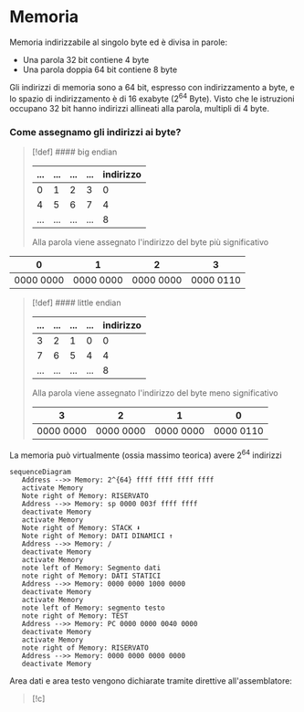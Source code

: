# Memoria
Memoria indirizzabile al singolo byte ed è divisa in parole:
 - Una parola $32$ bit contiene $4$ byte
 - Una parola doppia $64$ bit contiene $8$ byte

Gli indirizzi di memoria sono a 64 bit, espresso con indirizzamento a byte, e lo spazio di indirizzamento è di 16 exabyte ($2^{64}$ Byte).
Visto che le istruzioni occupano 32 bit hanno indirizzi allineati alla parola, multipli di 4 byte.

### Come assegnamo gli indirizzi ai byte?

>[!def] #### big endian
>
>...|...|...|...|indirizzo
>---|-|-|-|-|
>0|1|2|3|0
>4|5|6|7|4
>...|...|...|...|8
>Alla parola viene assegnato l'indirizzo del byte più significativo
>
0|1|2|3
-|-|-|-
0000 0000|0000 0000| 0000 0000 | 0000 0110




>[!def] #### little endian
>
>|...|...|...|...|indirizzo
>---|---|---|---|---
>3|2|1|0|0
>7|6|5|4|4
>...|...|...|...|8
>Alla parola viene assegnato l'indirizzo del byte meno significativo
>
>3|2|1|0
>-|-|-|-
>0000 0000|0000 0000| 0000 0000 | 0000 0110


La memoria può virtualmente (ossia massimo teorica) avere $2^{64}$ indirizzi

```mermaid
sequenceDiagram
   Address -->> Memory: 2^{64} ffff ffff ffff ffff
   activate Memory
   Note right of Memory: RISERVATO
   Address -->> Memory: sp 0000 003f ffff ffff
   deactivate Memory
   activate Memory
   Note right of Memory: STACK ⬇
   Note right of Memory: DATI DINAMICI ↑
   Address -->> Memory: /
   deactivate Memory
   activate Memory
   note left of Memory: Segmento dati   
   note right of Memory: DATI STATICI
   Address -->> Memory: 0000 0000 1000 0000
   deactivate Memory
   activate Memory
   note left of Memory: segmento testo
   note right of Memory: TEST
   Address -->> Memory: PC 0000 0000 0040 0000
   deactivate Memory
   activate Memory
   note right of Memory: RISERVATO
   Address -->> Memory: 0000 0000 0000 0000
   deactivate Memory

```


Area dati e area testo vengono dichiarate tramite direttive all'assemblatore: 

>[!c]
